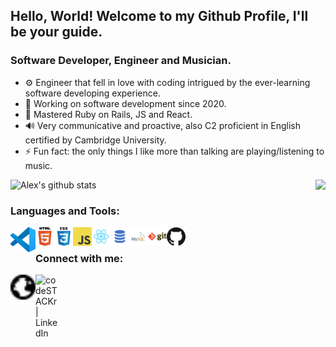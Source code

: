 ## Hello, World! Welcome to my Github Profile, I'll be your guide.

### Software Developer, Engineer and Musician.
- ⚙️ Engineer that fell in love with coding intrigued by the ever-learning software developing experience.
- 🔭 Working on software development since 2020.
- 🌱 Mastered Ruby on Rails, JS and React.
- 🔊 Very communicative and proactive, also C2 proficient in English certified by Cambridge University.
- ⚡ Fun fact: the only things I like more than talking are playing/listening to music.

![Alex's github stats](https://github-readme-stats.vercel.app/api?username=abouhid&show_icons=true&hide_border=true)
<img align="right" src="https://github-readme-stats.vercel.app/api/top-langs/?username=abouhid&layout=compact&theme=vue" />

### Languages and Tools:

<img align="left" alt="Visual Studio Code" width="40px" src="https://raw.githubusercontent.com/github/explore/80688e429a7d4ef2fca1e82350fe8e3517d3494d/topics/visual-studio-code/visual-studio-code.png" />
<img align="left" alt="HTML5" width="30px" src="https://raw.githubusercontent.com/github/explore/80688e429a7d4ef2fca1e82350fe8e3517d3494d/topics/html/html.png" />
<img align="left" alt="CSS3" width="30px" src="https://raw.githubusercontent.com/github/explore/80688e429a7d4ef2fca1e82350fe8e3517d3494d/topics/css/css.png" />
<img align="left" alt="JavaScript" width="30px" src="https://raw.githubusercontent.com/github/explore/80688e429a7d4ef2fca1e82350fe8e3517d3494d/topics/javascript/javascript.png" />
<img align="left" alt="React" width="30px" src="https://raw.githubusercontent.com/github/explore/80688e429a7d4ef2fca1e82350fe8e3517d3494d/topics/react/react.png" />
<img align="left" alt="SQL" width="30px" src="https://raw.githubusercontent.com/github/explore/80688e429a7d4ef2fca1e82350fe8e3517d3494d/topics/sql/sql.png" />
<img align="left" alt="MySQL" width="30px" src="https://raw.githubusercontent.com/github/explore/80688e429a7d4ef2fca1e82350fe8e3517d3494d/topics/mysql/mysql.png" />
<img align="left" alt="Git" width="30px" src="https://raw.githubusercontent.com/github/explore/80688e429a7d4ef2fca1e82350fe8e3517d3494d/topics/git/git.png" />
<img align="left" alt="GitHub" width="30px" src="https://raw.githubusercontent.com/github/explore/78df643247d429f6cc873026c0622819ad797942/topics/github/github.png" />
<br/>

### Connect with me:
[<img align="left" alt="codeSTACKr.com" width="40px" src="https://raw.githubusercontent.com/iconic/open-iconic/master/svg/globe.svg"/>](https://alexandrebouhid.netlify.app/)
[<img align="left" alt="codeSTACKr | LinkedIn" width="40px" src="https://cdn.jsdelivr.net/npm/simple-icons@v3/icons/linkedin.svg" />](https://www.linkedin.com/in/alexandrebouhid/)
<br/>


